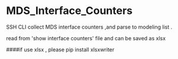 # MDS_Interface_Counters

SSH CLI collect MDS interface counters ,and parse to modeling list .

read from 'show interface counters' file and can be saved as xlsx

####if use xlsx , please pip install xlsxwriter 
